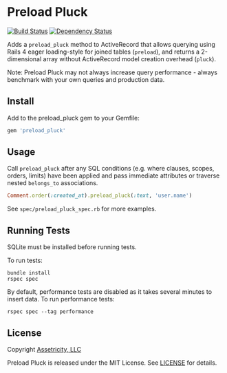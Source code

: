 # Preload Pluck

[![Build Status](https://travis-ci.org/assetricity/preload_pluck.png)](https://travis-ci.org/assetricity/preload_pluck)
[![Dependency Status](https://gemnasium.com/assetricity/preload_pluck.png)](https://gemnasium.com/assetricity/preload_pluck)

Adds a `preload_pluck` method to ActiveRecord that allows querying using Rails 4 eager loading-style for joined tables (`preload`), and returns a 2-dimensional array without ActiveRecord model creation overhead (`pluck`).

Note: Preload Pluck may not always increase query performance - always benchmark with your own queries and production data.

## Install

Add to the preload_pluck gem to your Gemfile:

```ruby
gem 'preload_pluck'
```

## Usage

Call `preload_pluck` after any SQL conditions (e.g. where clauses, scopes, orders, limits) have been applied and pass immediate attributes or traverse nested `belongs_to` associations.  

```ruby
Comment.order(:created_at).preload_pluck(:text, 'user.name')
```

See `spec/preload_pluck_spec.rb` for more examples.

## Running Tests

SQLite must be installed before running tests.

To run tests:

```
bundle install
rspec spec
```

By default, performance tests are disabled as it takes several minutes to insert data. To run performance tests:

```
rspec spec --tag performance
```

## License

Copyright [Assetricity, LLC](http://assetricity.com)

Preload Pluck is released under the MIT License. See [LICENSE](https://github.com/assetricity/preload_pluck/blob/master/LICENSE) for details.
